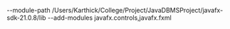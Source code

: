 --module-path /Users/Karthick/College/Project/JavaDBMSProject/javafx-sdk-21.0.8/lib --add-modules javafx.controls,javafx.fxml 